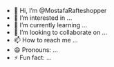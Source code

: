 - 👋 Hi, I’m @MostafaRafteshopper
- 👀 I’m interested in ...
- 🌱 I’m currently learning ...
- 💞️ I’m looking to collaborate on ...
- 📫 How to reach me ...
- 😄 Pronouns: ...
- ⚡ Fun fact: ...

<!---
MostafaRafteshopper/MostafaRafteshopper is a ✨ special ✨ repository because its `README.md` (this file) appears on your GitHub profile.
You can click the Preview link to take a look at your changes.
--->


